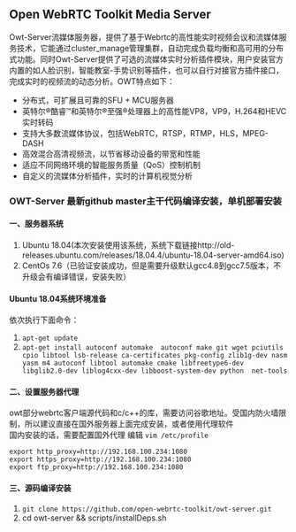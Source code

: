 ## Open WebRTC Toolkit Media Server

Owt-Server流媒体服务器，提供了基于Webrtc的高性能实时视频会议和流媒体服务技术，它能通过cluster_manage管理集群，自动完成负载均衡和高可用的分布式功能。同时Owt-Server提供了可选的流媒体实时分析插件模块，用户安装官方内置的如人脸识别，智能教室-手势识别等插件，也可以自行对接官方插件接口，完成实时的视频流的动态分析。OWT特点如下：

- 分布式，可扩展且可靠的SFU + MCU服务器
- 英特尔®酷睿™和英特尔®至强®处理器上的高性能VP8，VP9，H.264和HEVC实时转码
- 支持大多数流媒体协议，包括WebRTC，RTSP，RTMP，HLS，MPEG-DASH
- 高效混合高清视频流，以节省移动设备的带宽和性能
- 适应不同网络环境的智能服务质量（QoS）控制机制
- 自定义的流媒体分析插件，实时的计算机视觉分析

### OWT-Server 最新github master主干代码编译安装，单机部署安装
#### 一、服务器系统
1. Ubuntu 18.04(本次安装使用该系统，系统下载链接http://old-releases.ubuntu.com/releases/18.04.4/ubuntu-18.04-server-amd64.iso)
2. CentOs 7.6（已验证安装成功，但是需要升级默认gcc4.8到gcc7.5版本，不升级会有编译错误，安装失败）

#### Ubuntu 18.04系统环境准备
依次执行下面命令：
1. `apt-get update`
2. `apt-get install autoconf automake  autoconf make git wget pciutils cpio libtool lsb-release ca-certificates pkg-config zlib1g-dev nasm yasm m4 autoconf libtool automake cmake libfreetype6-dev libglib2.0-dev liblog4cxx-dev libboost-system-dev python  net-tools`  

#### 二、设置服务器代理
owt部分webrtc客户端源代码和c/c++的库，需要访问谷歌地址。受国内防火墙限制，所以建议直接在国外服务器上面完成安装，或者使用代理软件  
国内安装的话，需要配置国外代理 
编辑 `vim /etc/profile` 
```
export http_proxy=http://192.168.100.234:1080 
export https_proxy=http://192.168.100.234:1080 
export ftp_proxy=http://192.168.100.234:1080
```

#### 三、源码编译安装
1. `git clone https://github.com/open-webrtc-toolkit/owt-server.git`
2. cd owt-server && scripts/installDeps.sh


